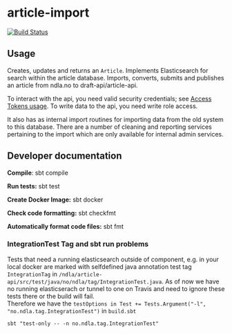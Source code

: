 # article-import 
[![Build Status](https://travis-ci.org/NDLANO/article-import.svg?branch=master)](https://travis-ci.org/NDLANO/article-import)

## Usage
Creates, updates and returns an `Article`. Implements Elasticsearch for search within the article database.
Imports, converts, submits and publishes an article from ndla.no to draft-api/article-api.

To interact with the api, you need valid security credentials; see [Access Tokens usage](https://github.com/NDLANO/auth/blob/master/README.md).
To write data to the api, you need write role access.

It also has as internal import routines for importing data from the old system to this database. There are a number of cleaning and
reporting services pertaining to the import which are only available for internal admin services. 

## Developer documentation

**Compile**: sbt compile

**Run tests:** sbt test

**Create Docker Image:** sbt docker

**Check code formatting:** sbt checkfmt

**Automatically format code files:** sbt fmt


### IntegrationTest Tag and sbt run problems
Tests that need a running elasticsearch outside of component, e.g. in your local docker are marked with selfdefined java
annotation test tag  ```IntegrationTag``` in ```/ndla/article-api/src/test/java/no/ndla/tag/IntegrationTest.java```. 
As of now we have no running elasticserach or tunnel to one on Travis and need to ignore these tests there or the build will fail.  
Therefore we have the
 ```testOptions in Test += Tests.Argument("-l", "no.ndla.tag.IntegrationTest")``` in ```build.sbt```  

    sbt "test-only -- -n no.ndla.tag.IntegrationTest"

